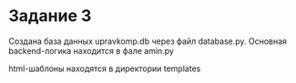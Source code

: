 # Задание 3

Создана база данных upravkomp.db через файл database.py. Основная backend-логика находится в фале amin.py

html-шаблоны находятся в директории templates
